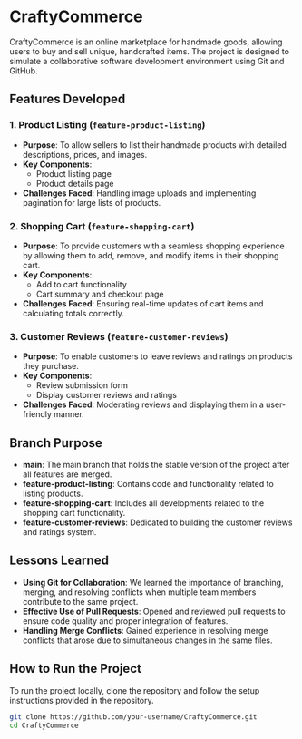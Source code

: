 # CraftyCommerce

CraftyCommerce is an online marketplace for handmade goods, allowing users to buy and sell unique, handcrafted items. The project is designed to simulate a collaborative software development environment using Git and GitHub.

## Features Developed

### 1. Product Listing (`feature-product-listing`)
- **Purpose**: To allow sellers to list their handmade products with detailed descriptions, prices, and images.
- **Key Components**:
  - Product listing page
  - Product details page
- **Challenges Faced**: Handling image uploads and implementing pagination for large lists of products.

### 2. Shopping Cart (`feature-shopping-cart`)
- **Purpose**: To provide customers with a seamless shopping experience by allowing them to add, remove, and modify items in their shopping cart.
- **Key Components**:
  - Add to cart functionality
  - Cart summary and checkout page
- **Challenges Faced**: Ensuring real-time updates of cart items and calculating totals correctly.

### 3. Customer Reviews (`feature-customer-reviews`)
- **Purpose**: To enable customers to leave reviews and ratings on products they purchase.
- **Key Components**:
  - Review submission form
  - Display customer reviews and ratings
- **Challenges Faced**: Moderating reviews and displaying them in a user-friendly manner.

## Branch Purpose

- **main**: The main branch that holds the stable version of the project after all features are merged.
- **feature-product-listing**: Contains code and functionality related to listing products.
- **feature-shopping-cart**: Includes all developments related to the shopping cart functionality.
- **feature-customer-reviews**: Dedicated to building the customer reviews and ratings system.

## Lessons Learned

- **Using Git for Collaboration**: We learned the importance of branching, merging, and resolving conflicts when multiple team members contribute to the same project.
- **Effective Use of Pull Requests**: Opened and reviewed pull requests to ensure code quality and proper integration of features.
- **Handling Merge Conflicts**: Gained experience in resolving merge conflicts that arose due to simultaneous changes in the same files.

## How to Run the Project

To run the project locally, clone the repository and follow the setup instructions provided in the repository.

```bash
git clone https://github.com/your-username/CraftyCommerce.git
cd CraftyCommerce
